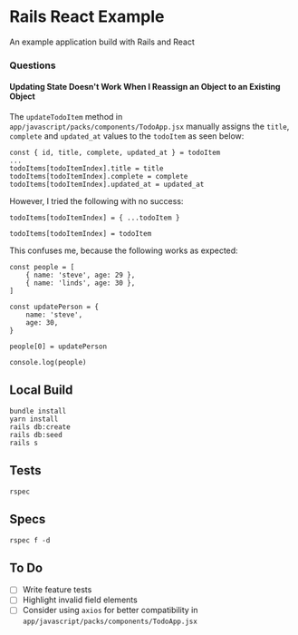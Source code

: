 # Rails React Example

An example application build with Rails and React

### Questions

#### Updating State Doesn't Work When I Reassign an Object to an Existing Object

The `updateTodoItem` method in `app/javascript/packs/components/TodoApp.jsx` manually assigns the `title`, `complete` and `updated_at` values to the `todoItem` as seen below:

```
const { id, title, complete, updated_at } = todoItem
...
todoItems[todoItemIndex].title = title
todoItems[todoItemIndex].complete = complete
todoItems[todoItemIndex].updated_at = updated_at
```

However, I tried the following with no success:

```
todoItems[todoItemIndex] = { ...todoItem }
```

```
todoItems[todoItemIndex] = todoItem
```

This confuses me, because the following works as expected:

```
const people = [
    { name: 'steve', age: 29 },
    { name: 'linds', age: 30 },
]

const updatePerson = {
    name: 'steve',
    age: 30,
}

people[0] = updatePerson

console.log(people)
```

## Local Build

```
bundle install
yarn install
rails db:create
rails db:seed
rails s
```

## Tests

```
rspec
```

## Specs

```
rspec f -d
```

## To Do

-   [ ] Write feature tests
-   [ ] Highlight invalid field elements
-   [ ] Consider using `axios` for better compatibility in `app/javascript/packs/components/TodoApp.jsx`
